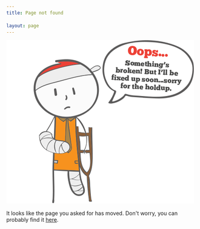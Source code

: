 ```yaml
---
title: Page not found

layout: page
---
```


![Oops](/images/404.png)

It looks like the page you asked for has moved. Don't worry, you can probably find it [here](/).